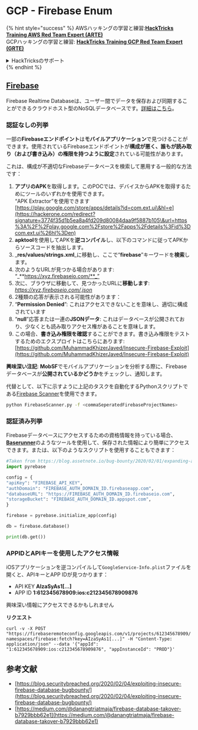 # GCP - Firebase Enum

{% hint style="success" %}
AWSハッキングの学習と練習:<img src="/.gitbook/assets/image.png" alt="" data-size="line">[**HackTricks Training AWS Red Team Expert (ARTE)**](https://training.hacktricks.xyz/courses/arte)<img src="/.gitbook/assets/image.png" alt="" data-size="line">\
GCPハッキングの学習と練習: <img src="/.gitbook/assets/image (2).png" alt="" data-size="line">[**HackTricks Training GCP Red Team Expert (GRTE)**<img src="/.gitbook/assets/image (2).png" alt="" data-size="line">](https://training.hacktricks.xyz/courses/grte)

<details>

<summary>HackTricksのサポート</summary>

* [**サブスクリプションプラン**](https://github.com/sponsors/carlospolop)をチェック！
* 💬 [**Discordグループ**](https://discord.gg/hRep4RUj7f)に参加するか、[**telegramグループ**](https://t.me/peass)に参加するか、**Twitter** 🐦 [**@hacktricks\_live**](https://twitter.com/hacktricks\_live)**をフォロー**してください。
* **HackTricks**と**HackTricks Cloud**のgithubリポジトリにPRを提出してハッキングテクニックを共有してください。

</details>
{% endhint %}

## [Firebase](https://cloud.google.com/sdk/gcloud/reference/firebase/)

Firebase Realtime Databaseは、ユーザー間でデータを保存および同期することができるクラウドホスト型のNoSQLデータベースです。[詳細はこちら](https://firebase.google.com/products/realtime-database/)。

### 認証なしの列挙

一部の**Firebaseエンドポイント**は**モバイルアプリケーション**で見つけることができます。使用されているFirebaseエンドポイントが**構成が悪く、誰もが読み取り（および書き込み）の権限を持つように設定**されている可能性があります。

これは、構成が不適切なFirebaseデータベースを検索して悪用する一般的な方法です：

1. **アプリのAPK**を取得します。このPOCでは、デバイスからAPKを取得するためにツールのいずれかを使用できます。\
“APK Extractor”を使用できます [https://play.google.com/store/apps/details?id=com.ext.ui\&hl=e](https://hackerone.com/redirect?signature=3774f35d1b5ea8a4fd209d80084daa9f5887b105\&url=https%3A%2F%2Fplay.google.com%2Fstore%2Fapps%2Fdetails%3Fid%3Dcom.ext.ui%26hl%3Den)
2. **apktool**を使用してAPKを**逆コンパイル**し、以下のコマンドに従ってAPKからソースコードを抽出します。
3. _**res/values/strings.xml**_に移動し、ここで“**firebase**”キーワードを**検索**します。
4. 次のようなURLが見つかる場合があります: “_**https://xyz.firebaseio.com/**_”
5. 次に、ブラウザに移動して、見つかったURLに**移動します**: _https://xyz.firebaseio.com/.json_
6. 2種類の応答が表示される可能性があります：
1. “**Permission Denied**”: これはアクセスできないことを意味し、適切に構成されています
2. “**null**”応答または一連の**JSONデータ**: これはデータベースが公開されており、少なくとも読み取りアクセス権があることを意味します。
1. この場合、**書き込み権限を確認**することができます。書き込み権限をテストするためのエクスプロイトはこちらにあります: [https://github.com/MuhammadKhizerJaved/Insecure-Firebase-Exploit](https://github.com/MuhammadKhizerJaved/Insecure-Firebase-Exploit)

**興味深い注記**: **MobSF**でモバイルアプリケーションを分析する際に、Firebaseデータベースが**公開されているかどうか**をチェックし、通知します。

代替として、以下に示すように上記のタスクを自動化するPythonスクリプトである[Firebase Scanner](https://github.com/shivsahni/FireBaseScanner)を使用できます。
```bash
python FirebaseScanner.py -f <commaSeperatedFirebaseProjectNames>
```
### 認証済み列挙

Firebaseデータベースにアクセスするための資格情報を持っている場合、[**Baserunner**](https://github.com/iosiro/baserunner)のようなツールを使用して、保存された情報により簡単にアクセスできます。または、以下のようなスクリプトを使用することもできます：
```python
#Taken from https://blog.assetnote.io/bug-bounty/2020/02/01/expanding-attack-surface-react-native/
import pyrebase

config = {
"apiKey": "FIREBASE_API_KEY",
"authDomain": "FIREBASE_AUTH_DOMAIN_ID.firebaseapp.com",
"databaseURL": "https://FIREBASE_AUTH_DOMAIN_ID.firebaseio.com",
"storageBucket": "FIREBASE_AUTH_DOMAIN_ID.appspot.com",
}

firebase = pyrebase.initialize_app(config)

db = firebase.database()

print(db.get())
```
### APPIDとAPIキーを使用したアクセス情報 <a href="#access-info-with-appid-and-api-key" id="access-info-with-appid-and-api-key"></a>

iOSアプリケーションを逆コンパイルして`GoogleService-Info.plist`ファイルを開くと、APIキーとAPP IDが見つかります：

* API KEY **AIzaSyAs1\[...]**
* APP ID **1:612345678909:ios:c212345678909876**

興味深い情報にアクセスできるかもしれません

**リクエスト**

`curl -v -X POST "https://firebaseremoteconfig.googleapis.com/v1/projects/612345678909/namespaces/firebase:fetch?key=AIzaSyAs1[...]" -H "Content-Type: application/json" --data '{"appId": "1:612345678909:ios:c212345678909876", "appInstanceId": "PROD"}'`

## 参考文献 <a href="#references" id="references"></a>

* ​[https://blog.securitybreached.org/2020/02/04/exploiting-insecure-firebase-database-bugbounty/](https://blog.securitybreached.org/2020/02/04/exploiting-insecure-firebase-database-bugbounty/)​
* ​[https://medium.com/@danangtriatmaja/firebase-database-takover-b7929bbb62e1](https://medium.com/@danangtriatmaja/firebase-database-takover-b7929bbb62e1)​

